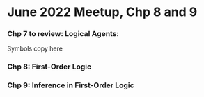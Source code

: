 # June 2022 Meetup, Chp 8 and 9  


### Chp 7 to review: Logical Agents: 
Symbols copy here


### Chp 8: First-Order Logic  


### Chp 9: Inference in First-Order Logic 




